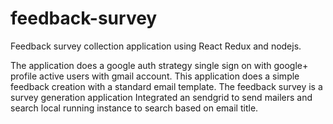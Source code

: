# feedback-survey
Feedback survey collection application using React Redux and nodejs.

The application does a google auth strategy single sign on with google+ profile active users with gmail account.
This application does a simple feedback creation with a standard email template. The feedback survey is a survey generation application
Integrated an sendgrid to send mailers and search local running instance to search based on email title.

